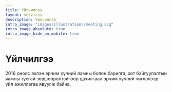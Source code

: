 ```yaml
---
title: Үйлчилгээ
layout: services
description: Үйлчилгээ
intro_image: "images/illustrations/meeting.svg"
intro_image_absolute: true
intro_image_hide_on_mobile: true
---
```


# Үйлчилгээ

2016 оноос эхлэн эрчим хүчний яамны болон барилга, хот байгуулалтын яамны тусгай зөвшөөрөлтэйгөөр цахилгаан эрчим хүчний чиглэлээр үйл ажиллагаа явуулж байна.
